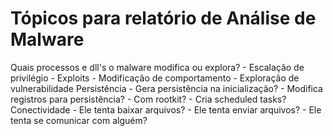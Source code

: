 # Tópicos para relatório de Análise de Malware

Quais processos e dll's o malware modifica ou explora?
	- Escalação de privilégio
	- Exploits
	- Modificação de comportamento
	- Exploração de vulnerabilidade
Persistência
	- Gera persistência na inicialização?
	- Modifica registros para persistência?
	- Com rootkit?
	- Cria scheduled tasks?
Conectividade
	- Ele tenta baixar arquivos?
	- Ele tenta enviar arquivos?
	- Ele tenta se comunicar com alguém?